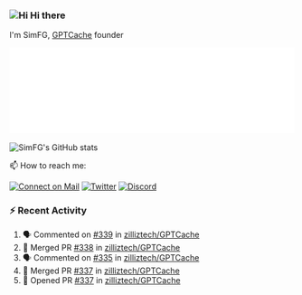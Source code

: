 ### <img src='https://qpluspicture.oss-cn-beijing.aliyuncs.com/6LjjQA/Hi.gif' alt='Hi' width="24"/> Hi there

I'm SimFG, [GPTCache](https://github.com/zilliztech/GPTCache) founder

![Metrics 👋](/metrics.plugin.followup.user.svg)

![SimFG's GitHub stats](https://github-readme-stats.vercel.app/api?username=SimFG&show_icons=true&theme=radical&count_private=true)

📫 How to reach me:

[![Connect on Mail](https://img.shields.io/badge/Ask%20me-anything-1abc9c.svg)](mailto:1142838399@qq.com)
[![Twitter](https://img.shields.io/twitter/follow/FogSim?style=social)](https://twitter.com/FogSim)
[![Discord](https://img.shields.io/discord/1092648432495251507?label=Discord&logo=discord)](https://discord.gg/Q8C6WEjSWV)

### :zap: Recent Activity

<!--START_SECTION:activity-->
1. 🗣 Commented on [#339](https://github.com/zilliztech/GPTCache/issues/339) in [zilliztech/GPTCache](https://github.com/zilliztech/GPTCache)
2. 🎉 Merged PR [#338](https://github.com/zilliztech/GPTCache/pull/338) in [zilliztech/GPTCache](https://github.com/zilliztech/GPTCache)
3. 🗣 Commented on [#335](https://github.com/zilliztech/GPTCache/issues/335) in [zilliztech/GPTCache](https://github.com/zilliztech/GPTCache)
4. 🎉 Merged PR [#337](https://github.com/zilliztech/GPTCache/pull/337) in [zilliztech/GPTCache](https://github.com/zilliztech/GPTCache)
5. 💪 Opened PR [#337](https://github.com/zilliztech/GPTCache/pull/337) in [zilliztech/GPTCache](https://github.com/zilliztech/GPTCache)
<!--END_SECTION:activity-->

